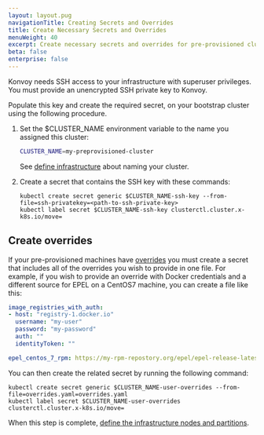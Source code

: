 ```yaml
---
layout: layout.pug
navigationTitle: Creating Secrets and Overrides
title: Create Necessary Secrets and Overrides
menuWeight: 40
excerpt: Create necessary secrets and overrides for pre-provisioned clusters
beta: false
enterprise: false
---
```


Konvoy needs SSH access to your infrastructure with superuser privileges. You must provide an unencrypted SSH private key to Konvoy.

Populate this key and create the required secret, on your bootstrap cluster using the following procedure.

1.  Set the $CLUSTER_NAME environment variable to the name you assigned this cluster:

    ```sh
    CLUSTER_NAME=my-preprovisioned-cluster
    ```

    See [define infrastructure](../define-infrastructure#name-your-cluster) about naming your cluster.

1.  Create a secret that contains the SSH key with these commands:

    ```shell
    kubectl create secret generic $CLUSTER_NAME-ssh-key --from-file=ssh-privatekey=<path-to-ssh-private-key>
    kubectl label secret $CLUSTER_NAME-ssh-key clusterctl.cluster.x-k8s.io/move=
    ```

## Create overrides

If your pre-provisioned machines have [overrides](../../../image-builder/override-files) you must create a secret that includes all of the overrides you wish to provide in one file. For example, if you wish to provide an override with Docker credentials and a different source for EPEL on a CentOS7 machine, you can create a file like this:

```yaml
image_registries_with_auth:
- host: "registry-1.docker.io"
  username: "my-user"
  password: "my-password"
  auth: ""
  identityToken: ""

epel_centos_7_rpm: https://my-rpm-repostory.org/epel/epel-release-latest-7.noarch.rpm

```

You can then create the related secret by running the following command:

```shell
kubectl create secret generic $CLUSTER_NAME-user-overrides --from-file=overrides.yaml=overrides.yaml
kubectl label secret $CLUSTER_NAME-user-overrides clusterctl.cluster.x-k8s.io/move=
```

When this step is complete, [define the infrastructure nodes and partitions](../define-infrastructure).
